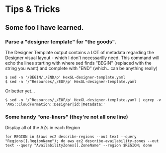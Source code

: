 # Tips & Tricks

## Some foo I have learned.

### Parse a "designer template" for "the goods".  
The Designer Template output contains a LOT of metadata regarding the Designer visual layout - which I don't necessarilly need.
This command will echo the lines starting with where sed finds "BEGIN" (replaced with the string you want) and complete with "END" (which.. can be anything really)
```
$ sed -n '/BEGIN/,/END/p' HexGL-designer-template.yaml
$ sed -n '/^Resources/,/EOF/p' HexGL-designer-template.yaml
```
Or better yet...
```
$ sed -n '/^Resources/,/EOF/p' HexGL-designer-template.yaml | egrep -v 'AWS::CloudFormation::Designer|id:|Metadata:'
```

### Some handy "one-liners" (they're not all one line)
Display all of the AZs in each Region
```
for REGION in $(aws ec2 describe-regions --out text --query "Regions[].RegionName"); do aws ec2 describe-availability-zones --out text --query "AvailabilityZones[].ZoneName" --region $REGION; done
```
